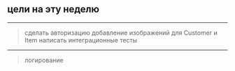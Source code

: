 ## цели на эту неделю

---

  > сделать авторизацию
  > добавление изображений для Customer и Item
  > написать интеграционные тесты
  
---

  > логирование